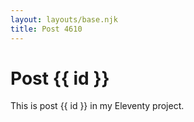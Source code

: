 ```yaml
---
layout: layouts/base.njk
title: Post 4610
---
```


# Post {{ id }}

This is post {{ id }} in my Eleventy project.
